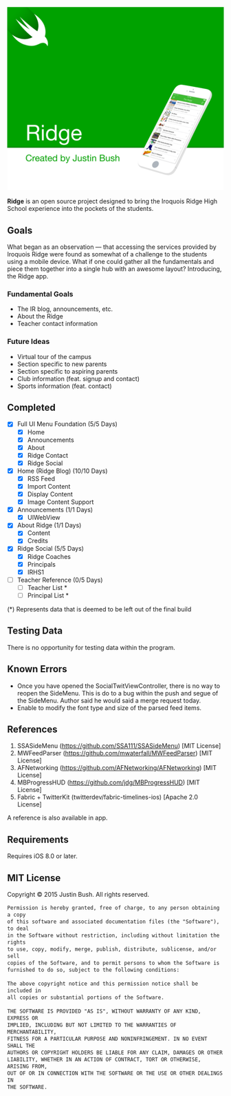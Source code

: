 <img src="Cover.png" width="860" />

<b>Ridge</b> is an open source project designed to bring the Iroquois Ridge High School experience into the pockets of the students.

## Goals
What began as an observation — that accessing the services provided by Iroquois Ridge were found as somewhat of a challenge to the students using a mobile device. What if one could gather all the fundamentals and piece them together into a single hub with an awesome layout? Introducing, the Ridge app.

### Fundamental Goals
- The IR blog, announcements, etc.
- About the Ridge
- Teacher contact information

### Future Ideas
- Virtual tour of the campus
- Section specific to new parents
- Section specific to aspiring parents
- Club information (feat. signup and contact)
- Sports information (feat. contact)

## Completed
- [x] Full UI Menu Foundation (5/5 Days)
    - [x] Home
    - [x] Announcements
    - [x] About
    - [x] Ridge Contact
    - [x] Ridge Social
- [x] Home (Ridge Blog) (10/10 Days)
    - [x] RSS Feed
    - [x] Import Content
    - [x] Display Content
    - [x] Image Content Support
- [x] Announcements (1/1 Days)
    - [x] UIWebView
- [x] About Ridge (1/1 Days)
    - [x] Content
    - [x] Credits
- [x] Ridge Social (5/5 Days)
    - [x] Ridge Coaches
    - [x] Principals
    - [x] IRHS1
- [ ] Teacher Reference (0/5 Days)
    - [ ] Teacher List *
    - [ ] Principal List *

(*) Represents data that is deemed to be left out of the final build

## Testing Data
There is no opportunity for testing data within the program.

## Known Errors
- Once you have opened the SocialTwitViewController, there is no way to reopen the SideMenu. This is do to a bug within the push and segue of the SideMenu. Author said he would said a merge request today.
- Enable to modify the font type and size of the parsed feed items.

## References
1. SSASideMenu (https://github.com/SSA111/SSASideMenu) [MIT License]
2. MWFeedParser (https://github.com/mwaterfall/MWFeedParser) [MIT License]
3. AFNetworking (https://github.com/AFNetworking/AFNetworking) [MIT License]
4. MBProgressHUD (https://github.com/jdg/MBProgressHUD) [MIT License]
5. Fabric + TwitterKit (twitterdev/fabric-timelines-ios) [Apache 2.0 License]

A reference is also available in app.

## Requirements
Requires iOS 8.0 or later.

## MIT License

Copyright © 2015 Justin Bush. All rights reserved.

```
Permission is hereby granted, free of charge, to any person obtaining a copy
of this software and associated documentation files (the "Software"), to deal
in the Software without restriction, including without limitation the rights
to use, copy, modify, merge, publish, distribute, sublicense, and/or sell
copies of the Software, and to permit persons to whom the Software is
furnished to do so, subject to the following conditions:

The above copyright notice and this permission notice shall be included in
all copies or substantial portions of the Software.

THE SOFTWARE IS PROVIDED "AS IS", WITHOUT WARRANTY OF ANY KIND, EXPRESS OR
IMPLIED, INCLUDING BUT NOT LIMITED TO THE WARRANTIES OF MERCHANTABILITY,
FITNESS FOR A PARTICULAR PURPOSE AND NONINFRINGEMENT. IN NO EVENT SHALL THE
AUTHORS OR COPYRIGHT HOLDERS BE LIABLE FOR ANY CLAIM, DAMAGES OR OTHER
LIABILITY, WHETHER IN AN ACTION OF CONTRACT, TORT OR OTHERWISE, ARISING FROM,
OUT OF OR IN CONNECTION WITH THE SOFTWARE OR THE USE OR OTHER DEALINGS IN
THE SOFTWARE.
```
